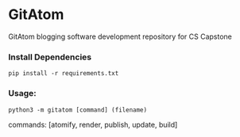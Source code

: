 # GitAtom
 GitAtom blogging software development repository for CS Capstone

### Install Dependencies
`pip install -r requirements.txt`

### Usage:
`python3 -m gitatom [command] (filename)`

commands: [atomify, render, publish, update, build]

